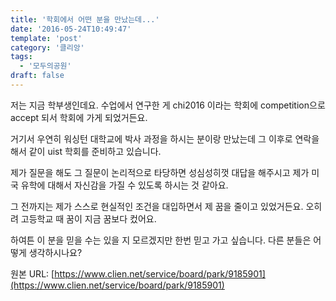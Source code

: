 ```yaml
---
title: '학회에서 어떤 분을 만났는데...'
date: '2016-05-24T10:49:47'
template: 'post'
category: '클리앙'
tags: 
  - '모두의공원'
draft: false
---
```


저는 지금 학부생인데요. 수업에서 연구한 게 chi2016 이라는 학회에 competition으로 accept 되서 학회에 가게 되었거든요.  
  
거기서 우연히 워싱턴 대학교에 박사 과정을 하시는 분이랑 만났는데 그 이후로 연락을 해서 같이 uist 학회를 준비하고 있습니다.  
  
제가 질문을 해도 그 질문이 논리적으로 타당하면 성심성히껏 대답을 해주시고 제가 미국 유학에 대해서 자신감을 가질 수 있도록 하시는 것 같아요.  
  
그 전까지는 제가 스스로 현실적인 조건을 대입하면서 제 꿈을 줄이고 있었거든요. 오히려 고등학교 때 꿈이 지금 꿈보다 컸어요.  
  
하여튼 이 분을 믿을 수는 있을 지 모르겠지만 한번 믿고 가고 싶습니다. 다른 분들은 어떻게 생각하시나요?

원본 URL: [https://www.clien.net/service/board/park/9185901](https://www.clien.net/service/board/park/9185901)